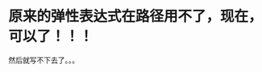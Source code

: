 <script id='parameter'>
{
"expressions":["overShootForPath.js","bounceBackForPath.js" ],
"title":"路径动画都也可以用的，万能弹性表达式",
"description":"在右边复制过去就好"
}
</script>

# 原来的弹性表达式在路径用不了，现在，可以了！！！

然后就写不下去了。。。
